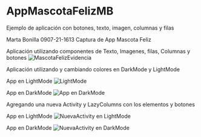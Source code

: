 # AppMascotaFelizMB
Ejemplo de aplicación con botones, texto, imagen, columnas y filas

Marta Bonilla 0907-21-1613
Captura de App Mascota Feliz 

Aplicación utilizando componentes de Texto, Imagenes, filas, Columnas y botones 
![MascotaFelizEvidencia](https://github.com/Hinata1411/AppMascotaFelizMB/assets/85373964/e315649b-3410-49a1-a62f-b998de8c5afd)

Aplicación utilizando y cambiando colores en DarkMode y LightMode

App en LightMode
![LightMode](https://github.com/Hinata1411/AppMascotaFelizMB/assets/85373964/a316fb03-40f1-4389-b4a5-cac2ca63e1fd)

App en DarkMode
![App en DarkMode](https://github.com/Hinata1411/AppMascotaFelizMB/assets/85373964/93fa1427-a0a0-43aa-a0d5-4d65af3fccf8)

Agregando una nueva Activity y LazyColumns con los elementos y botones

App en LightMode
![NuevaActivity en LightMode](https://github.com/Hinata1411/AppMascotaFelizMB/assets/85373964/f9c59eb5-75b5-469b-9c89-19aecce64042)

App en DarkMode
![NuevaActivity en DarkMode](https://github.com/Hinata1411/AppMascotaFelizMB/assets/85373964/ab2cbd84-0b03-4694-bafc-b8d35e722384)
